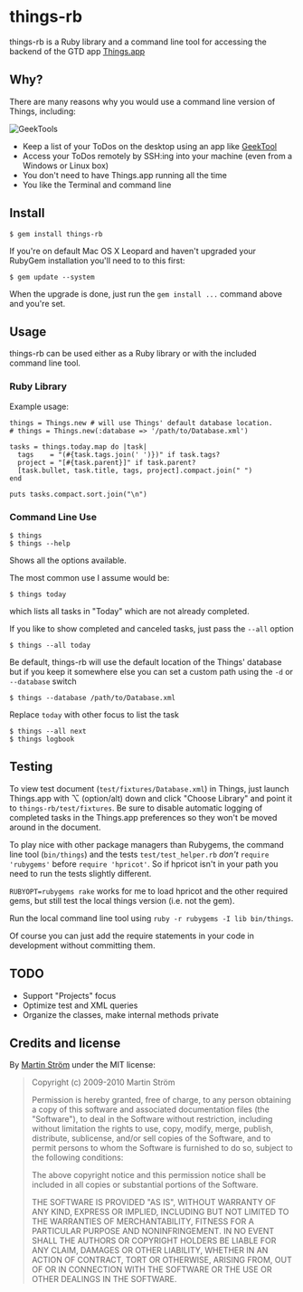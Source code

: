 things-rb
=========

things-rb is a Ruby library and a command line tool for accessing the backend of the GTD app [Things.app](http://culturedcode.com/things/)

## Why?
There are many reasons why you would use a command line version of Things, including: 

![GeekTools](http://img.skitch.com/20090323-xacfsghrsi7p6yjt1x2fnse8ek.jpg)

- Keep a list of your ToDos on the desktop using an app like [GeekTool](http://projects.tynsoe.org/en/geektool/)
- Access your ToDos remotely by SSH:ing into your machine (even from a Windows or Linux box)
- You don't need to have Things.app running all the time
- You like the Terminal and command line

## Install

    $ gem install things-rb

If you're on default Mac OS X Leopard and haven't upgraded your RubyGem installation you'll need to to this first:

    $ gem update --system

When the upgrade is done, just run the `gem install ...` command above and you're set.


## Usage

things-rb can be used either as a Ruby library or with the included command line tool. 

### Ruby Library

Example usage:

    things = Things.new # will use Things' default database location. 
    # things = Things.new(:database => '/path/to/Database.xml')
    
    tasks = things.today.map do |task|
      tags    = "(#{task.tags.join(' ')})" if task.tags?
      project = "[#{task.parent}]" if task.parent?
      [task.bullet, task.title, tags, project].compact.join(" ")
    end
    
    puts tasks.compact.sort.join("\n")
    
### Command Line Use

    $ things
    $ things --help
    
Shows all the options available. 

The most common use I assume would be:
    
    $ things today
  
which lists all tasks in "Today" which are not already completed.
    
If you like to show completed and canceled tasks, just pass the `--all` option
        
    $ things --all today

Be default, things-rb will use the default location of the Things' database but if you keep it somewhere else you can
set a custom path using the `-d` or `--database` switch

    $ things --database /path/to/Database.xml

Replace `today` with other focus to list the task

    $ things --all next
    $ things logbook


## Testing

To view test document (`test/fixtures/Database.xml`) in Things, just launch Things.app with ⌥ (option/alt) down and click "Choose Library" and point it to `things-rb/test/fixtures`. 
Be sure to disable automatic logging of completed tasks in the Things.app preferences so they won't be moved around in the document.

To play nice with other package managers than Rubygems, the command line tool (`bin/things`) and the tests `test/test_helper.rb` *don't* `require 'rubygems'` before `require 'hpricot'`. So if hpricot isn't in your path you need to run the tests slightly different. 

`RUBYOPT=rubygems rake` works for me to load hpricot and the other required gems, but still test the local things version (i.e. not the gem).

Run the local command line tool using `ruby -r rubygems -I lib bin/things`. 

Of course you can just add the require statements in your code in development without committing them.


## TODO
- Support "Projects" focus
- Optimize test and XML queries
- Organize the classes, make internal methods private


## Credits and license

By [Martin Ström](http://my-domain.se) under the MIT license:

>  Copyright (c) 2009-2010 Martin Ström
>
>  Permission is hereby granted, free of charge, to any person obtaining a copy
>  of this software and associated documentation files (the "Software"), to deal
>  in the Software without restriction, including without limitation the rights
>  to use, copy, modify, merge, publish, distribute, sublicense, and/or sell
>  copies of the Software, and to permit persons to whom the Software is
>  furnished to do so, subject to the following conditions:
>
>  The above copyright notice and this permission notice shall be included in
>  all copies or substantial portions of the Software.
>
>  THE SOFTWARE IS PROVIDED "AS IS", WITHOUT WARRANTY OF ANY KIND, EXPRESS OR
>  IMPLIED, INCLUDING BUT NOT LIMITED TO THE WARRANTIES OF MERCHANTABILITY,
>  FITNESS FOR A PARTICULAR PURPOSE AND NONINFRINGEMENT. IN NO EVENT SHALL THE
>  AUTHORS OR COPYRIGHT HOLDERS BE LIABLE FOR ANY CLAIM, DAMAGES OR OTHER
>  LIABILITY, WHETHER IN AN ACTION OF CONTRACT, TORT OR OTHERWISE, ARISING FROM,
>  OUT OF OR IN CONNECTION WITH THE SOFTWARE OR THE USE OR OTHER DEALINGS IN
>  THE SOFTWARE.